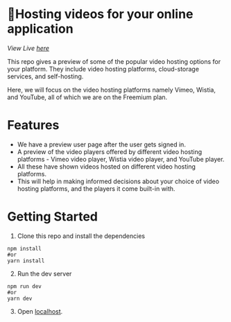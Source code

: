 #  🚀Hosting videos for your online application

*View Live [here](https://video-hosting-video-player.vercel.app/)* 


This repo gives a preview of some of the popular video hosting options for your platform. They include video hosting platforms, cloud-storage services, and self-hosting.

Here, we will focus on the video hosting platforms namely Vimeo, Wistia, and YouTube, all of which we are on the Freemium plan.

# Features
- We have a preview user page after the user gets signed in.
- A preview of the video players offered by different video hosting platforms - Vimeo video player, Wistia video player, and YouTube player.
- All these have shown videos hosted on different video hosting platforms.
- This will help in making informed decisions about your choice of video hosting platforms, and the players it come built-in with.

# Getting Started
1. Clone this repo and install the dependencies

```
npm install
#or
yarn install
```

2. Run the dev server
```
npm run dev
#or
yarn dev
```
3. Open [localhost](http://localhost:3000).
